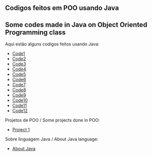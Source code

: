 ## Codigos feitos em POO usando Java 
## Some codes made in Java on Object Oriented Programming class

Aqui estão alguns codigos feitos usando Java:

- [Code1](https://github.com/floro-neto/POO/tree/main/MenuCadastroPOO)
- [Code2](https://github.com/floro-neto/POO/tree/main/arrayObjetosJava)
- [Code3](https://github.com/floro-neto/POO/tree/main/aula1Poo)
- [Code4](https://github.com/floro-neto/POO/tree/main/banco)
- [Code5](https://github.com/floro-neto/POO/tree/main/clientesPOO)
- [Code6](https://github.com/floro-neto/POO/tree/main/contructorsJava)
- [Code7](https://github.com/floro-neto/POO/tree/main/finalKeyJava)
- [Code8](https://github.com/floro-neto/POO/tree/main/hipotenusaJava)
- [Code9](https://github.com/floro-neto/POO/tree/main/listaArraysJava)
- [Code10](https://github.com/floro-neto/POO/tree/main/orientaObjetosJava)
- [Code11](https://github.com/floro-neto/POO/tree/main/poligono)
- [Code12](https://github.com/floro-neto/POO/tree/main/trianguloPOO)

Projetos de POO / Some projects done in POO:

- [Project 1]()

Sobre linguagem Java / About Java language:

- [About Java](https://www.sololearn.com/en/learn/courses/java-introduction)

